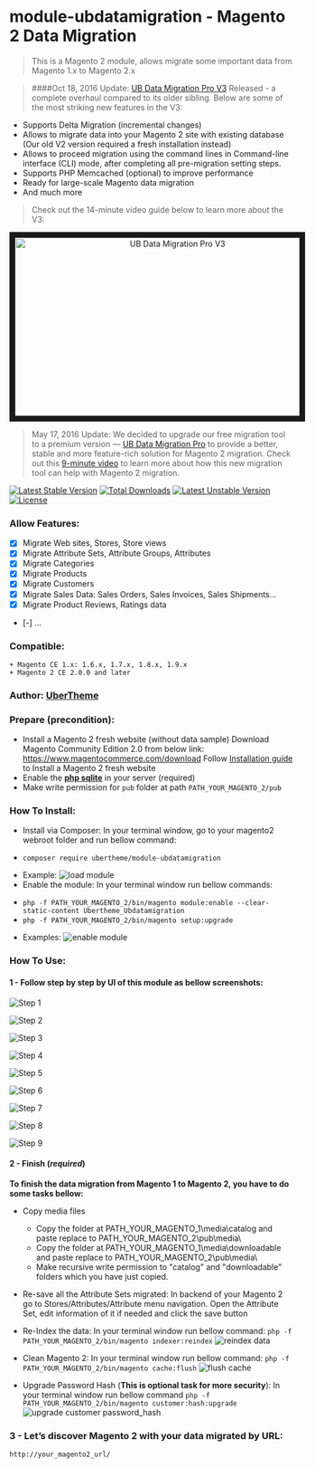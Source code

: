 # module-ubdatamigration - Magento 2 Data Migration
>This is a Magento 2 module, allows migrate some important data from Magento 1.x to Magento 2.x

> ####Oct 18, 2016 Update: 
[UB Data Migration Pro V3](http://bit.ly/ub-data-migration-v3) Released - a complete overhaul compared to its older sibling. Below are some of the most striking new features in the V3:
+ Supports Delta Migration (incremental changes)
+ Allows to migrate data into your Magento 2 site with existing database (Our old V2 version required a fresh installation instead) 
+ Allows to proceed migration using the command lines in Command-line interface (CLI) mode, after completing all pre-migration setting steps. 
+ Supports PHP Memcached (optional) to improve performance
+ Ready for large-scale Magento data migration
+ And much more

>Check out the 14-minute video guide below to learn more about the V3: 
<p style="text-align: center;">
<a href="http://www.youtube.com/watch?feature=player_embedded&v=R4UBLe2kf-I
" target="_blank"><img src="http://static.ubertheme.com/newsletter/2016/UB_Migration_video.png" 
alt="UB Data Migration Pro V3" width="560" height="315" border="10" /></a>
</p>

> May 17, 2016 Update: We decided to upgrade our free migration tool to a premium version — [UB Data Migration Pro](http://bit.ly/UB-data-migration-pro-release) to provide a better, stable and more feature-rich solution for Magento 2 migration. Check out this [9-minute video](https://youtu.be/Jvr8d3OeB8M) to learn more about how this new migration tool can help with Magento 2 migration.

[![Latest Stable Version](https://poser.pugx.org/ubertheme/module-ubdatamigration/v/stable)](https://packagist.org/packages/ubertheme/module-ubdatamigration) [![Total Downloads](https://poser.pugx.org/ubertheme/module-ubdatamigration/downloads)](https://packagist.org/packages/ubertheme/module-ubdatamigration) [![Latest Unstable Version](https://poser.pugx.org/ubertheme/module-ubdatamigration/v/unstable)](https://packagist.org/packages/ubertheme/module-ubdatamigration) [![License](https://poser.pugx.org/ubertheme/module-ubdatamigration/license)](https://packagist.org/packages/ubertheme/module-ubdatamigration)

### Allow Features:
+ [x] Migrate Web sites, Stores, Store views
+ [x] Migrate Attribute Sets, Attribute Groups, Attributes
+ [x] Migrate Categories
+ [x] Migrate Products
+ [x] Migrate Customers
+ [x] Migrate Sales Data: Sales Orders, Sales Invoices, Sales Shipments... 
+ [x] Migrate Product Reviews, Ratings data
+ [-] ...

### Compatible:
    + Magento CE 1.x: 1.6.x, 1.7.x, 1.8.x, 1.9.x
    + Magento 2 CE 2.0.0 and later
### Author: [UberTheme](http://www.ubertheme.com)

### Prepare (precondition):
+ Install a Magento 2 fresh website (without data sample)
Download Magento Community Edition 2.0 from below link: https://www.magentocommerce.com/download
Follow [Installation guide](http://devdocs.magento.com/guides/v2.0/install-gde/install-quick-ref.html) to Install a Magento 2 fresh website
+ Enable the **[php sqlite](http://php.net/manual/en/sqlite.installation.php)** in your server (required)
+ Make write permission for `pub` folder at path `PATH_YOUR_MAGENTO_2/pub`

### How To Install:
- Install via Composer: In your terminal window, go to your magento2 webroot folder and run bellow command:
+ `composer require ubertheme/module-ubdatamigration`
- Example: 
![load module](http://i.prntscr.com/adb0c005b4e141088bd96c1c61d9f7c7.png)
- Enable the module: In your terminal window run bellow commands:
+ `php -f PATH_YOUR_MAGENTO_2/bin/magento module:enable --clear-static-content Ubertheme_Ubdatamigration`
+ `php -f PATH_YOUR_MAGENTO_2/bin/magento setup:upgrade`
- Examples:
![enable module](http://i.imgur.com/ksW98w8.png)

### How To Use:

#### 1 - Follow step by step by UI of this module as bellow screenshots:
![Step 1](http://i.imgur.com/aRkl3jJ.png)

![Step 2](http://i.imgur.com/LzVdz8o.png)

![Step 3](http://i.imgur.com/hkalWf2.png)

![Step 4](http://i.imgur.com/ZwWqSyE.png)

![Step 5](http://i.imgur.com/wA5vmk0.png)

![Step 6](http://i.imgur.com/wiz64NQ.png)

![Step 7](http://i.imgur.com/dKItNy9.png)

![Step 8](http://i.imgur.com/UBLb63y.png)

![Step 9](http://i.imgur.com/LwG3FwA.png)

#### 2 - Finish (_required_)
**To finish the data migration from Magento 1 to Magento 2, you have to do some tasks bellow:**
+ Copy media files
    - Copy the folder at PATH_YOUR_MAGENTO_1\media\catalog and paste replace to PATH_YOUR_MAGENTO_2\pub\media\
    - Copy the folder at PATH_YOUR_MAGENTO_1\media\downloadable and paste replace to PATH_YOUR_MAGENTO_2\pub\media\
    - Make recursive write permission to "catalog" and "downloadable" folders which you have just copied.

+ Re-save all the Attribute Sets migrated:
    In backend of your Magento 2 go to Stores/Attributes/Attribute menu navigation. 
    Open the Attribute Set, edit information of it if needed and click the save button

+ Re-Index the data: In your terminal window run bellow command:
    `php -f PATH_YOUR_MAGENTO_2/bin/magento indexer:reindex`
![reindex data](http://i.imgur.com/0rds1GB.png)

+ Clean Magento 2: In your terminal window run bellow command:
    `php -f PATH_YOUR_MAGENTO_2/bin/magento cache:flush`
![flush cache](http://i.imgur.com/pKSs0Eh.png)

+ Upgrade Password Hash (__This is optional task for more security__): In your terminal window run bellow command
    `php -f PATH_YOUR_MAGENTO_2/bin/magento customer:hash:upgrade`
![upgrade customer password_hash](http://i.imgur.com/wSkhljs.png)

### 3 - Let’s discover Magento 2 with your data migrated by URL:
    http://your_magento2_url/
